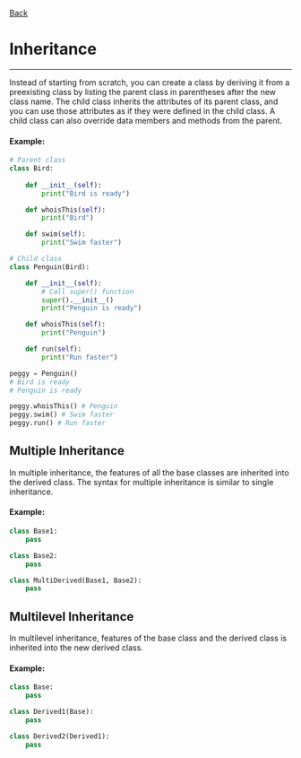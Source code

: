 [Back](/main/oop.md)

# Inheritance
---

Instead of starting from scratch, you can create a class by deriving it from a preexisting class by listing the parent class in parentheses after the new class name.
The child class inherits the attributes of its parent class, and you can use those attributes as if they were defined in the child class. A child class can also override data members and methods from the parent.

#### Example:
```python
# Parent class
class Bird:
    
    def __init__(self):
        print("Bird is ready")

    def whoisThis(self):
        print("Bird")

    def swim(self):
        print("Swim faster")

# Child class
class Penguin(Bird):

    def __init__(self):
        # Call super() function
        super().__init__()
        print("Penguin is ready")

    def whoisThis(self):
        print("Penguin")

    def run(self):
        print("Run faster")

peggy = Penguin()
# Bird is ready
# Penguin is ready

peggy.whoisThis() # Penguin
peggy.swim() # Swim faster
peggy.run() # Run faster
```

## Multiple Inheritance

In multiple inheritance, the features of all the base classes are inherited into the derived class. The syntax for multiple inheritance is similar to single inheritance.

#### Example:
```python
class Base1:
    pass

class Base2:
    pass

class MultiDerived(Base1, Base2):
    pass
```

## Multilevel  Inheritance

In multilevel inheritance, features of the base class and the derived class is inherited into the new derived class.

#### Example:
```python
class Base:
    pass

class Derived1(Base):
    pass

class Derived2(Derived1):
    pass
```